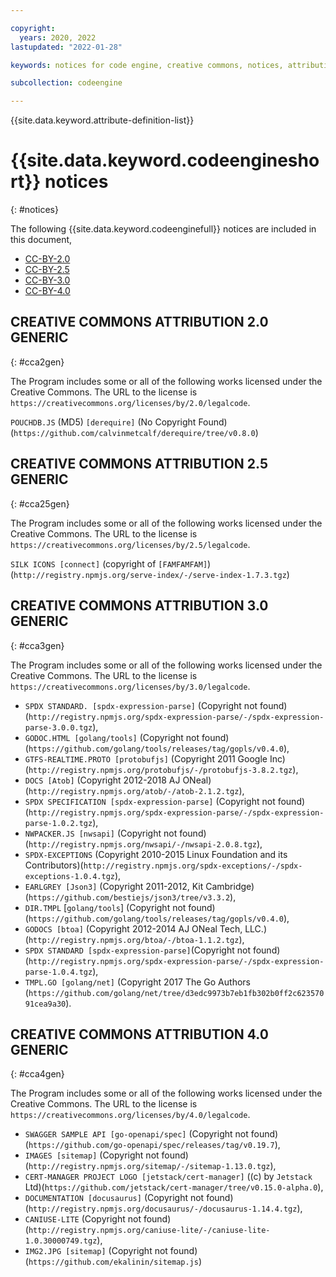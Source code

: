 ```yaml
---

copyright:
  years: 2020, 2022
lastupdated: "2022-01-28"

keywords: notices for code engine, creative commons, notices, attributions, license

subcollection: codeengine

---
```


{{site.data.keyword.attribute-definition-list}}

# {{site.data.keyword.codeengineshort}} notices
{: #notices}

The following {{site.data.keyword.codeenginefull}} notices are included in this document, 

- [CC-BY-2.0](#cca2gen)
- [CC-BY-2.5](#cca25gen)
- [CC-BY-3.0](#cca3gen)
- [CC-BY-4.0](#cca4gen)

## CREATIVE COMMONS ATTRIBUTION 2.0 GENERIC
{: #cca2gen}

The Program includes some or all of the following works licensed under the Creative Commons.
The URL to the license is `https://creativecommons.org/licenses/by/2.0/legalcode`.

`POUCHDB.JS` (MD5) `[derequire]` (No Copyright Found) (`https://github.com/calvinmetcalf/derequire/tree/v0.8.0`)

## CREATIVE COMMONS ATTRIBUTION 2.5 GENERIC
{: #cca25gen}

The Program includes some or all of the following works licensed under the Creative Commons.
The URL to the license is `https://creativecommons.org/licenses/by/2.5/legalcode`.

`SILK ICONS [connect]` (copyright of `[FAMFAMFAM]`)(`http://registry.npmjs.org/serve-index/-/serve-index-1.7.3.tgz`)

## CREATIVE COMMONS ATTRIBUTION 3.0 GENERIC
{: #cca3gen}

The Program includes some or all of the following works licensed under the Creative Commons.
The URL to the license is `https://creativecommons.org/licenses/by/3.0/legalcode`.

- `SPDX STANDARD. [spdx-expression-parse]` (Copyright not found) (`http://registry.npmjs.org/spdx-expression-parse/-/spdx-expression-parse-3.0.0.tgz`), 
- `GODOC.HTML [golang/tools]` (Copyright not found)(`https://github.com/golang/tools/releases/tag/gopls/v0.4.0`), 
- `GTFS-REALTIME.PROTO [protobufjs]` (Copyright 2011 Google Inc) (`http://registry.npmjs.org/protobufjs/-/protobufjs-3.8.2.tgz`), 
- `DOCS [Atob]` (Copyright 2012-2018 AJ ONeal)(`http://registry.npmjs.org/atob/-/atob-2.1.2.tgz`), 
- `SPDX SPECIFICATION [spdx-expression-parse]` (Copyright not found)(`http://registry.npmjs.org/spdx-expression-parse/-/spdx-expression-parse-1.0.2.tgz`), 
- `NWPACKER.JS [nwsapi]` (Copyright not found)(`http://registry.npmjs.org/nwsapi/-/nwsapi-2.0.8.tgz`), 
- `SPDX-EXCEPTIONS` (Copyright 2010-2015 Linux Foundation and its Contributors)(`http://registry.npmjs.org/spdx-exceptions/-/spdx-exceptions-1.0.4.tgz`),
- `EARLGREY [Json3]` (Copyright 2011-2012, Kit Cambridge)(`https://github.com/bestiejs/json3/tree/v3.3.2`), 
- `DIR.TMPL` [`golang/tools`] (Copyright not found)(`https://github.com/golang/tools/releases/tag/gopls/v0.4.0`),
- `GODOCS [btoa]` (Copyright 2012-2014 AJ ONeal Tech, LLC.)(`http://registry.npmjs.org/btoa/-/btoa-1.1.2.tgz`), 
- `SPDX STANDARD [spdx-expression-parse]`(Copyright not found)(`http://registry.npmjs.org/spdx-expression-parse/-/spdx-expression-parse-1.0.4.tgz`), 
- `TMPL.GO [golang/net]` (Copyright 2017 The Go Authors (`https://github.com/golang/net/tree/d3edc9973b7eb1fb302b0ff2c62357091cea9a30`).

## CREATIVE COMMONS ATTRIBUTION 4.0 GENERIC
{: #cca4gen}

The Program includes some or all of the following works licensed under the Creative Commons.
The URL to the license is `https://creativecommons.org/licenses/by/4.0/legalcode`.

- `SWAGGER SAMPLE API [go-openapi/spec]` (Copyright not found) (`https://github.com/go-openapi/spec/releases/tag/v0.19.7`), 
- `IMAGES [sitemap]` (Copyright not found)(`http://registry.npmjs.org/sitemap/-/sitemap-1.13.0.tgz`), 
- `CERT-MANAGER PROJECT LOGO [jetstack/cert-manager]` ((c) by `Jetstack` Ltd)(`https://github.com/jetstack/cert-manager/tree/v0.15.0-alpha.0`), 
- `DOCUMENTATION [docusaurus]` (Copyright not found)(`http://registry.npmjs.org/docusaurus/-/docusaurus-1.14.4.tgz`), 
- `CANIUSE-LITE` (Copyright not found)(`http://registry.npmjs.org/caniuse-lite/-/caniuse-lite-1.0.30000749.tgz`),
- `IMG2.JPG [sitemap]` (Copyright not found) (`https://github.com/ekalinin/sitemap.js`)


